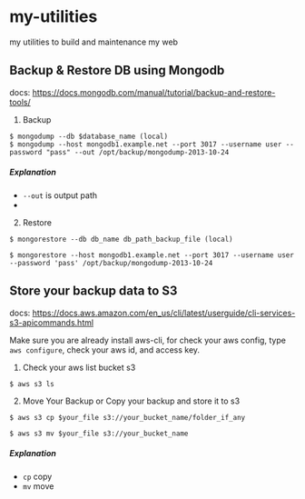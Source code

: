 # my-utilities
my utilities to build and maintenance my web


## Backup & Restore DB using Mongodb
docs: https://docs.mongodb.com/manual/tutorial/backup-and-restore-tools/
1. Backup

```
$ mongodump --db $database_name (local)
$ mongodump --host mongodb1.example.net --port 3017 --username user --password "pass" --out /opt/backup/mongodump-2013-10-24

```
##### Explanation
- `--out` is output path
-


2. Restore

```
$ mongorestore --db db_name db_path_backup_file (local)

$ mongorestore --host mongodb1.example.net --port 3017 --username user --password 'pass' /opt/backup/mongodump-2013-10-24

```

## Store your backup data to S3
docs: https://docs.aws.amazon.com/en_us/cli/latest/userguide/cli-services-s3-apicommands.html

Make sure you are already install aws-cli, for check your aws config, type `aws configure`, check your aws id, and access key.


1. Check your aws list bucket s3

```
$ aws s3 ls
```

2. Move Your Backup or Copy your backup and store it to s3

```
$ aws s3 cp $your_file s3://your_bucket_name/folder_if_any

$ aws s3 mv $your_file s3://your_bucket_name
```

##### Explanation
- `cp` copy
- `mv` move
